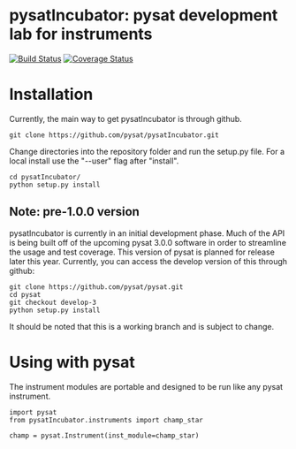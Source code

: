 # pysatIncubator: pysat development lab for instruments
[![Build Status](https://travis-ci.org/pysat/pysatIncubator.svg?branch=main)](https://travis-ci.org/pysat/pysatIncubator)
[![Coverage Status](https://coveralls.io/repos/github/pysat/pysatIncubator/badge.svg?branch=main)](https://coveralls.io/github/pysat/pysatIncubator?branch=main)

# Installation

Currently, the main way to get pysatIncubator is through github.

```
git clone https://github.com/pysat/pysatIncubator.git
```

Change directories into the repository folder and run the setup.py file.  For a local install use the "--user" flag after "install".

```
cd pysatIncubator/
python setup.py install
```

Note: pre-1.0.0 version
------------------
pysatIncubator is currently in an initial development phase.  Much of the API is being built off of the upcoming pysat 3.0.0 software in order to streamline the usage and test coverage.  This version of pysat is planned for release later this year.  Currently, you can access the develop version of this through github:
```
git clone https://github.com/pysat/pysat.git
cd pysat
git checkout develop-3
python setup.py install
```
It should be noted that this is a working branch and is subject to change.

# Using with pysat

The instrument modules are portable and designed to be run like any pysat instrument.

```
import pysat
from pysatIncubator.instruments import champ_star

champ = pysat.Instrument(inst_module=champ_star)
```
